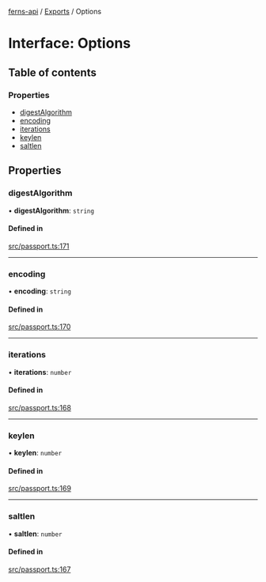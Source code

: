 [ferns-api](../README.md) / [Exports](../modules.md) / Options

# Interface: Options

## Table of contents

### Properties

- [digestAlgorithm](Options.md#digestalgorithm)
- [encoding](Options.md#encoding)
- [iterations](Options.md#iterations)
- [keylen](Options.md#keylen)
- [saltlen](Options.md#saltlen)

## Properties

### digestAlgorithm

• **digestAlgorithm**: `string`

#### Defined in

[src/passport.ts:171](https://github.com/FlourishHealth/ferns-api/blob/5067458/src/passport.ts#L171)

___

### encoding

• **encoding**: `string`

#### Defined in

[src/passport.ts:170](https://github.com/FlourishHealth/ferns-api/blob/5067458/src/passport.ts#L170)

___

### iterations

• **iterations**: `number`

#### Defined in

[src/passport.ts:168](https://github.com/FlourishHealth/ferns-api/blob/5067458/src/passport.ts#L168)

___

### keylen

• **keylen**: `number`

#### Defined in

[src/passport.ts:169](https://github.com/FlourishHealth/ferns-api/blob/5067458/src/passport.ts#L169)

___

### saltlen

• **saltlen**: `number`

#### Defined in

[src/passport.ts:167](https://github.com/FlourishHealth/ferns-api/blob/5067458/src/passport.ts#L167)
